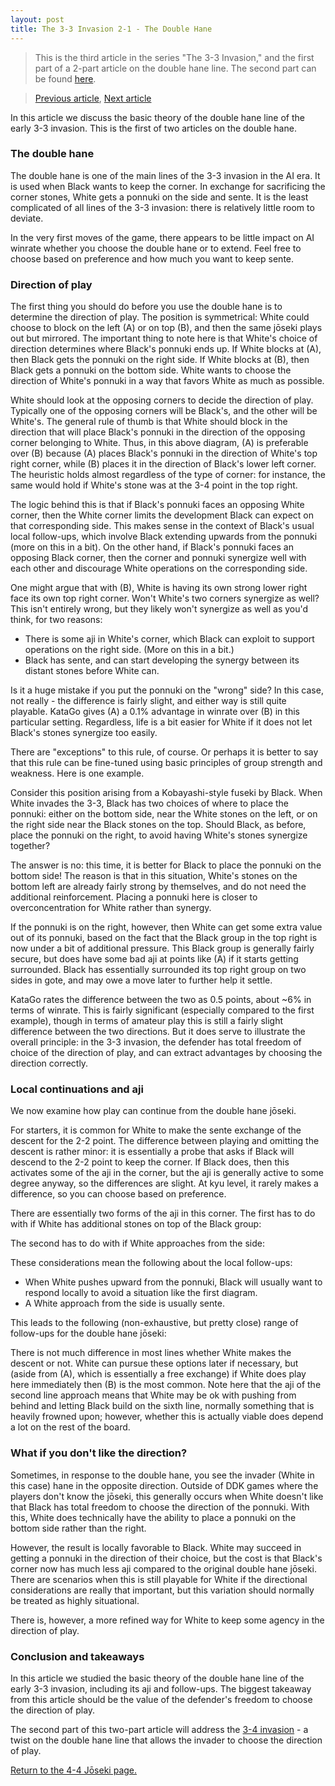 ```yaml
---
layout: post
title: The 3-3 Invasion 2-1 - The Double Hane
---
```


<link rel="stylesheet" type="text/css" href="/assets/css/besogo.css">
<link rel="stylesheet" type="text/css" href="/assets/css/board-wood.css">

<script src="/assets/js/besogo.js"></script>
<script src="/assets/js/editor.js"></script>
<script src="/assets/js/gameRoot.js"></script>
<script src="/assets/js/svgUtil.js"></script>
<script src="/assets/js/parseSgf.js"></script>
<script src="/assets/js/loadSgf.js"></script>
<script src="/assets/js/saveSgf.js"></script>
<script src="/assets/js/boardDisplay.js"></script>
<script src="/assets/js/coord.js"></script>
<script src="/assets/js/toolPanel.js"></script>
<script src="/assets/js/filePanel.js"></script>
<script src="/assets/js/controlPanel.js"></script>
<script src="/assets/js/namesPanel.js"></script>
<script src="/assets/js/commentPanel.js"></script>
<script src="/assets/js/treePanel.js"></script>

<body onload="besogo.autoInit()">

<section markdown="1">

> This is the third article in the series "The 3-3 Invasion," and the first part of a 2-part article on the double hane line. The second part can be found [here](/joseki/44/2021/02/21/44-33-invasion-2-2-34-invasion/).


> [Previous article](/joseki/44/2021/02/21/44-33-invasion-1-intro/), [Next article](/joseki/44/2021/02/21/44-33-invasion-2-2-34-invasion/)

In this article we discuss the basic theory of the double hane line of the early 3-3 invasion.
This is the first of two articles on the double hane.

### The double hane

</section>

<div class="besogo-viewer" maxwidth="800" nowheel="true" coord="western" panels="control+tree+comment" orient="portrait" portratio="none" sgf="/assets/sgf/2021-02-21-sgf/double-hane-sgf/01.sgf"></div>

<section markdown="1">

The double hane is one of the main lines of the 3-3 invasion in the AI era.
It is used when Black wants to keep the corner.
In exchange for sacrificing the corner stones, White gets a ponnuki on the side and sente.
It is the least complicated of all lines of the 3-3 invasion: there is relatively little room to deviate.

In the very first moves of the game, there appears to be little impact on AI winrate whether you choose the double hane or to extend.
Feel free to choose based on preference and how much you want to keep sente.

### Direction of play

The first thing you should do before you use the double hane is to determine the direction of play.
The position is symmetrical: White could choose to block on the left (A) or on top (B), and then the same jōseki plays out but mirrored.
The important thing to note here is that White's choice of direction determines where Black's ponnuki ends up.
If White blocks at (A), then Black gets the ponnuki on the right side.
If White blocks at (B), then Black gets a ponnuki on the bottom side.
White wants to choose the direction of White's ponnuki in a way that favors White as much as possible.

</section>

<div class="besogo-viewer" maxwidth="800" nowheel="true" coord="western" panels="control+tree+comment" orient="portrait" portratio="none" sgf="/assets/sgf/2021-02-21-sgf/double-hane-sgf/02.sgf"></div>

<section markdown="1">

White should look at the opposing corners to decide the direction of play.
Typically one of the opposing corners will be Black's, and the other will be White's.
The general rule of thumb is that White should block in the direction that will place Black's ponnuki in the direction of the opposing corner belonging to White.
Thus, in this above diagram, (A) is preferable over (B) because (A) places Black's ponnuki in the direction of White's top right corner, while (B) places it in the direction of Black's lower left corner.
The heuristic holds almost regardless of the type of corner: for instance, the same would hold if White's stone was at the 3-4 point in the top right.

The logic behind this is that if Black's ponnuki faces an opposing White corner, then the White corner limits the development Black can expect on that corresponding side.
This makes sense in the context of Black's usual local follow-ups, which involve Black extending upwards from the ponnuki (more on this in a bit).
On the other hand, if Black's ponnuki faces an opposing Black corner, then the corner and ponnuki synergize well with each other and discourage White operations on the corresponding side.

One might argue that with (B), White is having its own strong lower right face its own top right corner.
Won't White's two corners synergize as well?
This isn't entirely wrong, but they likely won't synergize as well as you'd think, for two reasons:
* There is some aji in White's corner, which Black can exploit to support operations on the right side. (More on this in a bit.)
* Black has sente, and can start developing the synergy between its distant stones before White can.

Is it a huge mistake if you put the ponnuki on the "wrong" side?
In this case, not really - the difference is fairly slight, and either way is still quite playable.
KataGo gives (A) a 0.1% advantage in winrate over (B) in this particular setting.
Regardless, life is a bit easier for White if it does not let Black's stones synergize too easily.

There are "exceptions" to this rule, of course.
Or perhaps it is better to say that this rule can be fine-tuned using basic principles of group strength and weakness.
Here is one example.

</section>

<div class="besogo-viewer" realstones="on" maxwidth="800" nowheel="true" coord="western" panels="control+tree+comment" orient="portrait" portratio="none" sgf="/assets/sgf/2021-02-21-sgf/double-hane-sgf/03.sgf"></div>

<section markdown="1">

Consider this position arising from a Kobayashi-style fuseki by Black.
When White invades the 3-3, Black has two choices of where to place the ponnuki: either on the bottom side, near the White stones on the left, or on the right side near the Black stones on the top.
Should Black, as before, place the ponnuki on the right, to avoid having White's stones synergize together?

The answer is no: this time, it is better for Black to place the ponnuki on the bottom side!
The reason is that in this situation, White's stones on the bottom left are already fairly strong by themselves, and do not need the additional reinforcement.
Placing a ponnuki here is closer to overconcentration for White rather than synergy.

If the ponnuki is on the right, however, then White can get some extra value out of its ponnuki, based on the fact that the Black group in the top right is now under a bit of additional pressure.
This Black group is generally fairly secure, but does have some bad aji at points like (A) if it starts getting surrounded.
Black has essentially surrounded its top right group on two sides in gote, and may owe a move later to further help it settle.

KataGo rates the difference between the two as 0.5 points, about ~6% in terms of winrate.
This is fairly significant (especially compared to the first example), though in terms of amateur play this is still a fairly slight difference between the two directions.
But it does serve to illustrate the overall principle: in the 3-3 invasion, the defender has total freedom of choice of the direction of play, and can extract advantages by choosing the direction correctly.

### Local continuations and aji

We now examine how play can continue from the double hane jōseki.

</section>

<div class="besogo-viewer" realstones="on" maxwidth="800" nowheel="true" coord="western" panels="control+tree+comment" orient="portrait" portratio="none" sgf="/assets/sgf/2021-02-21-sgf/double-hane-sgf/05.sgf"></div>

<section markdown="1">

For starters, it is common for White to make the sente exchange of the descent for the 2-2 point.
The difference between playing and omitting the descent is rather minor: it is essentially a probe that asks if Black will descend to the 2-2 point to keep the corner.
If Black does, then this activates some of the aji in the corner, but the aji is generally active to some degree anyway, so the differences are slight.
At kyu level, it rarely makes a difference, so you can choose based on preference.

There are essentially two forms of the aji in this corner.
The first has to do with if White has additional stones on top of the Black group:

</section>

<div class="besogo-viewer" realstones="on" maxwidth="800" nowheel="true" coord="western" panels="control+tree+comment" orient="portrait" portratio="none" sgf="/assets/sgf/2021-02-21-sgf/double-hane-sgf/06.sgf"></div>

<section markdown="1">

The second has to do with if White approaches from the side:

</section>

<div class="besogo-viewer" realstones="on" maxwidth="800" nowheel="true" coord="western" panels="control+tree+comment" orient="portrait" portratio="none" sgf="/assets/sgf/2021-02-21-sgf/double-hane-sgf/07.sgf"></div>

<section markdown="1">

These considerations mean the following about the local follow-ups:
* When White pushes upward from the ponnuki, Black will usually want to respond locally to avoid a situation like the first diagram.
* A White approach from the side is usually sente.

This leads to the following (non-exhaustive, but pretty close) range of follow-ups for the double hane jōseki:

</section>

<div class="besogo-viewer" realstones="on" maxwidth="800" nowheel="true" coord="western" panels="control+tree+comment" orient="portrait" portratio="none" sgf="/assets/sgf/2021-02-21-sgf/double-hane-sgf/08.sgf"></div>

<section markdown="1">

There is not much difference in most lines whether White makes the descent or not.
White can pursue these options later if necessary, but (aside from (A), which is essentially a free exchange) if White does play here immediately then (B) is the most common.
Note here that the aji of the second line approach means that White may be ok with pushing from behind and letting Black build on the sixth line, normally something that is heavily frowned upon; however, whether this is actually viable does depend a lot on the rest of the board.


### What if you don't like the direction?

</section>

<div class="besogo-viewer" realstones="on" maxwidth="800" nowheel="true" coord="western" panels="control+tree+comment" orient="portrait" portratio="none" sgf="/assets/sgf/2021-02-21-sgf/double-hane-sgf/04.sgf"></div>

<section markdown="1">

Sometimes, in response to the double hane, you see the invader (White in this case) hane in the opposite direction.
Outside of DDK games where the players don't know the jōseki, this generally occurs when White doesn't like that Black has total freedom to choose the direction of the ponnuki.
With this, White does technically have the ability to place a ponnuki on the bottom side rather than the right.

However, the result is locally favorable to Black.
White may succeed in getting a ponnuki in the direction of their choice, but the cost is that Black's corner now has much less aji compared to the original double hane jōseki.
There are scenarios when this is still playable for White if the directional considerations are really that important, but this variation should normally be treated as highly situational.

There is, however, a more refined way for White to keep some agency in the direction of play.

### Conclusion and takeaways

In this article we studied the basic theory of the double hane line of the early 3-3 invasion, including its aji and follow-ups.
The biggest takeaway from this article should be the value of the defender's freedom to choose the direction of play.

The second part of this two-part article will address the [3-4 invasion](/joseki/44/2021/02/21/44-33-invasion-2-2-34-invasion/) - a twist on the double hane line that allows the invader to choose the direction of play.

[Return to the 4-4 Jōseki page.](/44/)

</section>